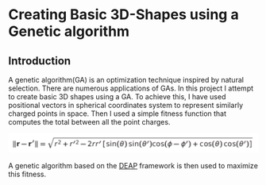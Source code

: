 # Creating Basic 3D-Shapes using a Genetic algorithm

## Introduction
A genetic algorithm(GA) is an optimization technique inspired by natural selection. There are numerous applications of GAs. In this project I attempt to create basic 3D shapes using a GA. To achieve this, I have used positional vectors in spherical coordinates system to represent similarly charged points in space. Then I used a simple fitness function that computes the total between all the point charges. 

![](https://github.com/hollan86/3DshapesWithGAs/blob/main/fitness.png )

A genetic algorithm based on the [DEAP](https://github.com/deap/deap) framework is then used to maximize this fitness.
